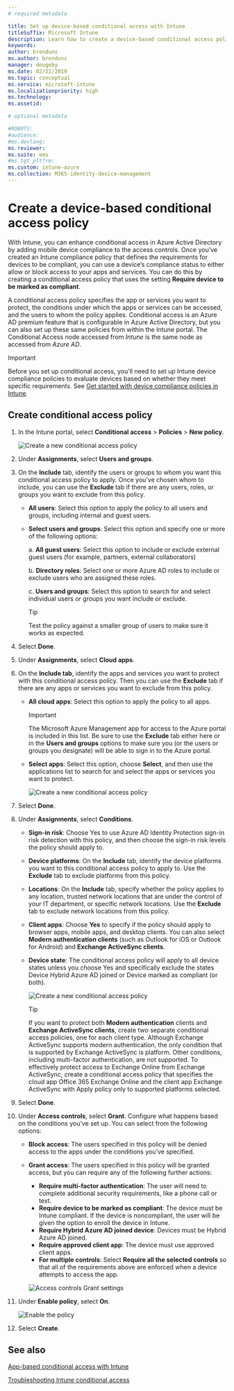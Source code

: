 ```yaml
---
# required metadata

title: Set up device-based conditional access with Intune
titleSuffix: Microsoft Intune
description: Learn how to create a device-based conditional access policy based on Microsoft Intune device compliance and mobile app management.
keywords:
author: brenduns
ms.author: brenduns
manager: dougeby
ms.date: 02/22/2019
ms.topic: conceptual
ms.service: microsoft-intune
ms.localizationpriority: high
ms.technology:
ms.assetid: 

# optional metadata

#ROBOTS:
#audience:
#ms.devlang:
ms.reviewer:
ms.suite: ems
#ms.tgt_pltfrm:
ms.custom: intune-azure
ms.collection: M365-identity-device-management
---
```


# Create a device-based conditional access policy

With Intune, you can enhance conditional access in Azure Active Directory by adding mobile device compliance to the access controls. Once you’ve created an Intune compliance policy that defines the requirements for devices to be compliant, you can use a device’s compliance status to either allow or block access to your apps and services. You can do this by creating a conditional access policy that uses the setting **Require device to be marked as compliant**.  

A conditional access policy specifies the app or services you want to protect, the conditions under which the apps or services can be accessed, and the users to whom the policy applies. Conditional access is an Azure AD premium feature that is configurable in Azure Active Directory, but you can also set up these same policies from within the Intune portal. The Conditional Access node accessed from *Intune* is the same node as accessed from *Azure AD*.  

> [!IMPORTANT]
> Before you set up conditional access, you'll need to set up Intune device compliance policies to evaluate devices based on whether they meet specific requirements. See [Get started with device compliance policies in Intune](device-compliance-get-started.md).

## Create conditional access policy

1.	In the Intune portal, select **Conditional access** > **Policies** > **New policy**.
   
    ![Create a new conditional access policy](media/create-conditional-access-intune/create-ca.png)
 
2.	Under **Assignments**, select **Users and groups**. 
3.	On the **Include** tab, identify the users or groups to whom you want this conditional access policy to apply. Once you’ve chosen whom to include, you can use the **Exclude** tab if there are any users, roles, or groups you want to exclude from this policy.  
    - **All users**: Select this option to apply the policy to all users and groups, including internal and guest users.
  
    - **Select users and groups**: Select this option and specify one or more of the following options:
  
      a. **All guest users**: Select this option to include or exclude external guest users (for example, partners, external collaborators)
       
      b. **Directory roles**: Select one or more Azure AD roles to include or exclude users who are assigned these roles.
      
      c. **Users and groups**: Select this option to search for and select individual users or groups you want include or exclude.
     
       > [!TIP]  
       > Test the policy against a smaller group of users to make sure it works as expected.
4.	Select **Done**.
5.	Under **Assignments**, select **Cloud apps**. 
6.	On the **Include tab**, identify the apps and services you want to protect with this conditional access policy. Then you can use the **Exclude** tab if there are any apps or services you want to exclude from this policy.
    - **All cloud apps**: Select this option to apply the policy to all apps.
      > [!IMPORTANT]  
      > The Microsoft Azure Management app for access to the Azure portal is included in this list. Be sure to use the **Exclude** tab either here or in the **Users and groups** options to make sure you (or the users or groups you designate) will be able to sign in to the Azure portal. 

    - **Select apps**: Select this option, choose **Select**, and then use the applications list to search for and select the apps or services you want to protect.
    
      ![Create a new conditional access policy](media/create-conditional-access-intune/create-ca-select-apps.png)

7.	Select **Done**.
8.	Under **Assignments**, select **Conditions**.
    - **Sign-in risk**: Choose Yes to use Azure AD Identity Protection sign-in risk detection with this policy, and then choose the sign-in risk levels the policy should apply to.
    - **Device platforms**: On the **Include** tab, identify the device platforms you want to this conditional access policy to apply to. Use the **Exclude** tab to exclude platforms from this policy.
    - **Locations**: On the **Include** tab, specify whether the policy applies to any location, trusted network locations that are under the control of your IT department, or specific network locations. Use the **Exclude** tab to exclude network locations from this policy. 
    - **Client apps**: Choose **Yes** to specify if the policy should apply to browser apps, mobile apps, and desktop clients. You can also select **Modern authentication clients** (such as Outlook for iOS or Outlook for Android) and **Exchange ActiveSync clients**.
    - **Device state**: The conditional access policy will apply to all device states unless you choose Yes and specifically exclude the states Device Hybrid Azure AD joined or Device marked as compliant (or both).
    
      ![Create a new conditional access policy](media/create-conditional-access-intune/create-ca-device-platforms.png)

      > [!TIP]  
      > If you want to protect both **Modern authentication** clients and **Exchange ActiveSync clients**, create two separate conditional access policies, one for each client type. Although Exchange ActiveSync supports modern authentication, the only condition that is supported by Exchange ActiveSync is platform. Other conditions, including multi-factor authentication, are not supported. To effectively protect access to Exchange Online from Exchange ActiveSync, create a conditional access policy that specifies the cloud app Office 365 Exchange Online and the client app Exchange ActiveSync with Apply policy only to supported platforms selected.

9.	Select **Done**.
10.	Under **Access controls**, select **Grant**. Configure what happens based on the conditions you’ve set up.  You can select from the following options:
    - **Block access**: The users specified in this policy will be denied access to the apps under the conditions you’ve specified.
    - **Grant access**: The users specified in this policy will be granted access, but you can require any of the following further actions:
      - **Require multi-factor authentication**: The user will need to complete additional security requirements, like a phone call or text.
      - **Require device to be marked as compliant**: The device must be Intune compliant. If the device is noncompliant, the user will be given the option to enroll the device in Intune. 
      - **Require Hybrid Azure AD joined device**: Devices must be Hybrid Azure AD joined.
      - **Require approved client app**: The device must use approved client apps. 
      - **For multiple controls**: Select **Require all the selected controls** so that all of the requirements above are enforced when a device attempts to access the app.
    
      ![Access controls Grant settings](media/create-conditional-access-intune/create-ca-grant-access-settings.png)
 
11.	Under **Enable policy**, select **On**.
     
     ![Enable the policy](media/create-conditional-access-intune/enable-policy.png)

12.	Select **Create**.

## See also
[App-based conditional access with Intune](app-based-conditional-access-intune.md)

[Troubleshooting Intune conditional access](https://support.microsoft.com/help/4456106)
